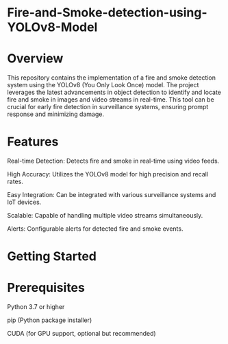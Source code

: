 # Fire-and-Smoke-detection-using-YOLOv8-Model
# Overview
This repository contains the implementation of a fire and smoke detection system using the YOLOv8 (You Only Look Once) model. The project leverages the latest advancements in object detection to identify and locate fire and smoke in images and video streams in real-time. This tool can be crucial for early fire detection in surveillance systems, ensuring prompt response and minimizing damage.

# Features
Real-time Detection: Detects fire and smoke in real-time using video feeds.

High Accuracy: Utilizes the YOLOv8 model for high precision and recall rates.

Easy Integration: Can be integrated with various surveillance systems and IoT devices.

Scalable: Capable of handling multiple video streams simultaneously.

Alerts: Configurable alerts for detected fire and smoke events.

# Getting Started
# Prerequisites

Python 3.7 or higher

pip (Python package installer)

CUDA (for GPU support, optional but recommended)
